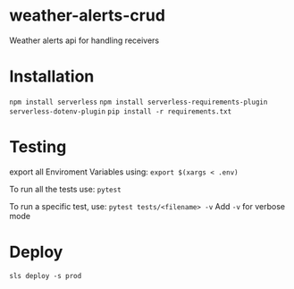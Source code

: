 # weather-alerts-crud
Weather alerts api for handling receivers

# Installation
`npm install serverless`
`npm install serverless-requirements-plugin serverless-dotenv-plugin`
`pip install -r requirements.txt`

# Testing
export all Enviroment Variables using:
`export $(xargs < .env)`

To run all the tests use:
`pytest`

To run a specific test, use:
`pytest tests/<filename> -v`
Add `-v` for verbose mode

# Deploy
`sls deploy -s prod`
